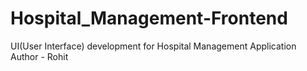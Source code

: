 # Hospital_Management-Frontend
UI(User Interface) development for Hospital Management Application
<br>
Author - Rohit 
